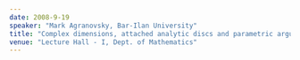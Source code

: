 ```yaml
---
date: 2008-9-19
speaker: "Mark Agranovsky, Bar-Ilan University"
title: "Complex dimensions, attached analytic discs and parametric argument principle"
venue: "Lecture Hall - I, Dept. of Mathematics"
---
```


